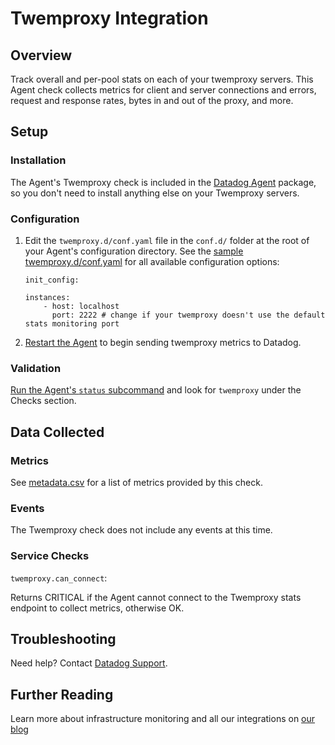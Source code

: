 # Twemproxy Integration

## Overview

Track overall and per-pool stats on each of your twemproxy servers. This Agent check collects metrics for client and server connections and errors, request and response rates, bytes in and out of the proxy, and more.

## Setup
### Installation

The Agent's Twemproxy check is included in the [Datadog Agent][1] package, so you don't need to install anything else on your Twemproxy servers.

### Configuration

1. Edit the `twemproxy.d/conf.yaml` file in the `conf.d/` folder at the root of your Agent's configuration directory. See the [sample twemproxy.d/conf.yaml][2] for all available configuration options:

    ```
    init_config:

    instances:
        - host: localhost
          port: 2222 # change if your twemproxy doesn't use the default stats monitoring port
    ```

2. [Restart the Agent][3] to begin sending twemproxy metrics to Datadog.

### Validation

[Run the Agent's `status` subcommand][4] and look for `twemproxy` under the Checks section.

## Data Collected
### Metrics

See [metadata.csv][5] for a list of metrics provided by this check.

### Events
The Twemproxy check does not include any events at this time.

### Service Checks

`twemproxy.can_connect`:

Returns CRITICAL if the Agent cannot connect to the Twemproxy stats endpoint to collect metrics, otherwise OK.

## Troubleshooting
Need help? Contact [Datadog Support][6].

## Further Reading
Learn more about infrastructure monitoring and all our integrations on [our blog][7]


[1]: https://app.datadoghq.com/account/settings#agent
[2]: https://github.com/DataDog/integrations-core/blob/master/twemproxy/datadog_checks/twemproxy/data/conf.yaml.example
[3]: https://docs.datadoghq.com/agent/faq/agent-commands/#start-stop-restart-the-agent
[4]: https://docs.datadoghq.com/agent/faq/agent-commands/#agent-status-and-information
[5]: https://github.com/DataDog/integrations-core/blob/master/twemproxy/metadata.csv
[6]: http://docs.datadoghq.com/help/
[7]: https://www.datadoghq.com/blog/
